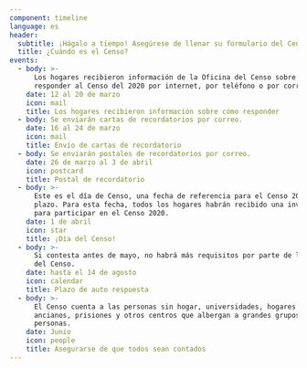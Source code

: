 ```yaml
---
component: timeline
language: es
header:
  subtitle: ¡Hágalo a tiempo! Asegúrese de llenar su formulario del Censo hoy.
  title: ¿Cuándo es el Censo?
events:
  - body: >-
      Los hogares recibieron información de la Oficina del Censo sobre cómo
      responder al Censo del 2020 por internet, por teléfono o por correo.
    date: 12 al 20 de marzo
    icon: mail
    title: Los hogares recibieron información sobre cómo responder
  - body: Se enviarán cartas de recordatorios por correo.
    date: 16 al 24 de marzo
    icon: mail
    title: Envío de cartas de recordatorio
  - body: Se enviarán postales de recordatorios por correo.
    date: 26 de marzo al 3 de abril
    icon: postcard
    title: Postal de recordatorio
  - body: >-
      Este es el día de Censo, una fecha de referencia para el Censo 2020—No un
      plazo. Para esta fecha, todos los hogares habrán recibido una invitación
      para participar en el Censo 2020.
    date: 1 de abril
    icon: star
    title: ¡Día del Censo!
  - body: >-
      Si contesta antes de mayo, no habrá más requisitos por parte de la Oficina
      del Censo.
    date: hasta el 14 de agosto
    icon: calendar
    title: Plazo de auto respuesta
  - body: >-
      El Censo cuenta a las personas sin hogar, universidades, hogares de
      ancianos, prisiones y otros centros que albergan a grandes grupos de
      personas.
    date: Junio
    icon: people
    title: Asegurarse de que todos sean contados
---
```



